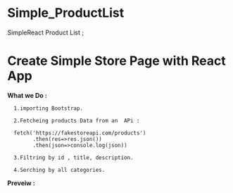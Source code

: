 # Simple_ProductList
SimpleReact Product List ;
#  Create Simple Store Page with  React App 
**What we Do :**

      1.importing Bootstrap.   
      
      2.Fetcheing products Data from an  APi :

      fetch('https://fakestoreapi.com/products')
            .then(res=>res.json())
            .then(json=>console.log(json))
            
      3.Filtring by id , title, description.
            
      4.Serching by all categories. 
**Preveiw :**

